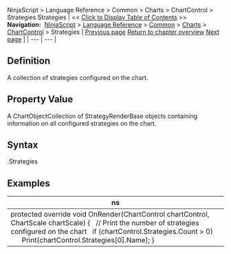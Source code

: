 ﻿
NinjaScript > Language Reference > Common > Charts > ChartControl > Strategies
Strategies
| << [Click to Display Table of Contents](chartcontrol_strategies.md) >> **Navigation:**     [NinjaScript](ninjascript.md) > [Language Reference](language_reference_wip.md) > [Common](common.md) > [Charts](chart.md) > [ChartControl](chartcontrol.md) > Strategies | [Previous page](slotspainted.md) [Return to chapter overview](chartcontrol.md) [Next page](timepainted.md) |
| --- | --- |
## Definition
A collection of strategies configured on the chart.
## 
## Property Value
A ChartObjectCollection of StrategyRenderBase objects containing information on all configured strategies on the chart.
## 
## Syntax
<ChartControl>.Strategies
## 
## Examples
| ns |
| --- |
| protected override void OnRender(ChartControl chartControl, ChartScale chartScale) {    // Print the number of strategies configured on the chart    if (chartControl.Strategies.Count > 0)             Print(chartControl.Strategies[0].Name); } |

